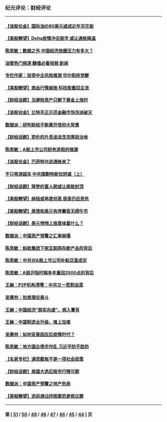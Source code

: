 ### 纪元评论：财经评论
---
#### [【谈股论金】国际油价80美元或成近年天花板](../../pages/nsc1026/n13108524.md?07240330) 
#### [【美股瞭望】Delta疫情冲击股市 或让通胀降温](../../pages/nsc1026/n13100297.md?07240330) 
#### [陈思敏：数据之外 中国经济放缓压力有多大？](../../pages/nsc1026/n13085576.md?07240330) 
#### [油管热门频道 翻墙必看视频 新闻](ok?07240330)
#### [专栏作家：投资中企风险难测 华尔街终觉醒](../../pages/nsc1026/n13079366.md?07240330) 
#### [【美股瞭望】商品行情崩挫 科技股重回主流](../../pages/nsc1026/n13029798.md?07240330) 
#### [【财经话题】当避险资产只剩下黄金上涨时](../../pages/nsc1026/n12975626.md?07240330) 
#### [【谈股论金】比特币正示范金融市场泡沫破灭](../../pages/nsc1026/n12961769.md?07240330) 
#### [数据派：研判财经不能离开信仰大背景](../../pages/nsc1026/n12932684.md?07240330) 
#### [【财经话题】耶伦的升息谈话含浓厚政治味](../../pages/nsc1026/n12927299.md?07240330) 
#### [陈思敏：A股上市公司财务造假的根源](../../pages/nsc1026/n11229323.md?07240330) 
#### [【谈股论金】巴菲特也说通胀来了](../../pages/nsc1026/n12922463.md?07240330) 
#### [不只弯道超车 中共围剿特斯拉阴谋（上）](../../pages/nsc1026/n12919595.md?07240330) 
#### [【财经话题】拜登的富人税或让美股封顶](../../pages/nsc1026/n12899125.md?07240330) 
#### [【美股瞭望】纳指或再度创高 居高仍应思危](../../pages/nsc1026/n12878350.md?07240330) 
#### [【美股瞭望】美债和美元有序攀高无碍牛市](../../pages/nsc1026/n12844459.md?07240330) 
#### [【财经话题】美元悄悄上涨意味着什么？](../../pages/nsc1026/n12798222.md?07240330) 
#### [数据派：中国资产预警之汇率崩塌](../../pages/nsc1026/n12774242.md?07240330) 
#### [陈思敏：蚂蚁集团下架互联网存款产品的背后](../../pages/nsc1026/n12719862.md?07240330) 
#### [陈思敏：中共对A股上市公司补贴泛滥成灾](../../pages/nsc1026/n12713263.md?07240330) 
#### [陈思敏：A股沪指时隔多年重回3500点的背后](../../pages/nsc1026/n12675538.md?07240330) 
#### [王赫：P2P机构清零：中共又一茬割韭菜](../../pages/nsc1026/n12614544.md?07240330) 
#### [吴惠林：拍卖理论泰斗](../../pages/nsc1026/n12591360.md?07240330) 
#### [王赫：中国经济“脱实向虚”，病入膏肓](../../pages/nsc1026/n12564946.md?07240330) 
#### [王赫：中国制造业升级，难上加难](../../pages/nsc1026/n12559461.md?07240330) 
#### [吴惠林：如何妥善因应后疫情时代？](../../pages/nsc1026/n12553885.md?07240330) 
#### [陈思敏：地方国企债市作乱 习近平防不胜防](../../pages/nsc1026/n12553384.md?07240330) 
#### [【名家专栏】通货膨胀不是一项社会政策](../../pages/nsc1026/n12528711.md?07240330) 
#### [【财经话题】美国大选后股市行情可期](../../pages/nsc1026/n12514949.md?07240330) 
#### [数据派：中国资产预警之地产危局](../../pages/nsc1026/n12490884.md?07240330) 
#### [【美股瞭望】选前通过纾困案恐是假议题](../../pages/nsc1026/n12487724.md?07240330) 

---
#### 第 [ [51](./51.md?07240330) / [50](./50.md?07240330) / [49](./49.md?07240330) / [48](./48.md?07240330) / [47](./47.md?07240330) / [46](./46.md?07240330) / [45](./45.md?07240330) / [44](./44.md?07240330) ] 页
